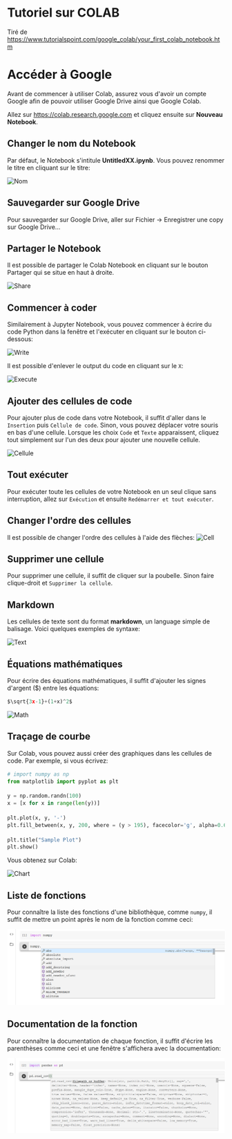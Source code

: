 # Tutoriel sur COLAB
Tiré de https://www.tutorialspoint.com/google_colab/your_first_colab_notebook.htm

# Accéder à Google
Avant de commencer à utiliser Colab, assurez vous d'avoir un compte Google afin de pouvoir utiliser Google Drive ainsi que Google Colab.

Allez sur https://colab.research.google.com et cliquez ensuite sur **Nouveau Notebook**.

## Changer le nom du Notebook
Par défaut, le Notebook s'intitule **UntitledXX.ipynb**. Vous pouvez renommer le titre en cliquant sur le titre:

![Nom](https://www.tutorialspoint.com/google_colab/images/setting_notebook_name.jpg)


## Sauvegarder sur Google Drive
Pour sauvegarder sur Google Drive, aller sur Fichier -> Enregistrer une copy sur Google Drive...

## Partager le Notebook
Il est possible de partager le Colab Notebook en cliquant sur le bouton Partager qui se situe en haut à droite.

![Share](https://www.tutorialspoint.com/google_colab/images/sharing_notebook.jpg)

## Commencer à coder
Similairement à Jupyter Notebook, vous pouvez commencer à écrire du code Python dans la fenêtre et l'exécuter en cliquant sur le bouton ci-dessous:

![Write](https://www.tutorialspoint.com/google_colab/images/executing_code.jpg)

Il est possible d'enlever le output du code en cliquant sur le `X`:

![Execute](https://www.tutorialspoint.com/google_colab/images/output_display.jpg)

## Ajouter des cellules de code
Pour ajouter plus de code dans votre Notebook, il suffit d'aller dans le `Insertion` puis `Cellule de code`. Sinon, vous pouvez déplacer votre souris en bas d'une cellule. Lorsque les choix `Code` et `Texte` apparaissent, cliquez tout simplement sur l'un des deux pour ajouter une nouvelle cellule.

![Cellule](https://www.tutorialspoint.com/google_colab/images/code_text_buttons.jpg)

## Tout exécuter
Pour exécuter toute les cellules de votre Notebook en un seul clique sans interruption, allez sur `Exécution` et ensuite `Redémarrer et tout exécuter`.

## Changer l'ordre des cellules
Il est possible de changer l'ordre des cellules à l'aide des flèches:
![Cell](cellorder.JPG "CellOrder")

## Supprimer une cellule
Pour supprimer une cellule, il suffit de cliquer sur la poubelle. Sinon faire clique-droit et `Supprimer la cellule`.

## Markdown
Les cellules de texte sont du format **markdown**, un language simple de balisage. Voici quelques exemples de syntaxe:

![Text](https://www.tutorialspoint.com/google_colab/images/markdown_examples.jpg)

## Équations mathématiques
Pour écrire des équations mathématiques, il suffit d'ajouter les signes d'argent ($) entre les équations:


```python
$\sqrt{3x-1}+(1+x)^2$
```

![Math](https://www.tutorialspoint.com/google_colab/images/mathematical_equations_text_cell.jpg)

## Traçage de courbe
Sur Colab, vous pouvez aussi créer des graphiques dans les cellules de code. Par exemple, si vous écrivez:


```python
# import numpy as np
from matplotlib import pyplot as plt

y = np.random.randn(100)
x = [x for x in range(len(y))]

plt.plot(x, y, '-')
plt.fill_between(x, y, 200, where = (y > 195), facecolor='g', alpha=0.6)

plt.title("Sample Plot")
plt.show()
```

Vous obtenez sur Colab:

![Chart](https://www.tutorialspoint.com/google_colab/images/graphical_outputs.jpg)

## Liste de fonctions
Pour connaître la liste des fonctions d'une bibliothèque, comme `numpy`, il suffit de mettre un point après le nom de la fonction comme ceci:

![Help](.\donnees\helpcolab.png "Help")

## Documentation de la fonction
Pour connaître la documentation de chaque fonction, il suffit d'écrire les parenthèses comme ceci et une fenêtre s'affichera avec la documentation:

![Docu](.\donnees\functiondoc.png "Docu")
